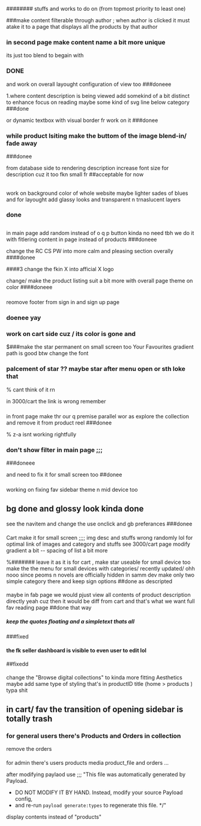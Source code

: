 ########
stuffs and works to do on (from topmost priority to least one)






###make content filterable through author ; when author is clicked it must atake it to a page that displays all the products by that author 


### in second page make content name a bit more unique 
its just too blend to begain with 
### DONE


and work on overall layought configuration of view too 
###doneee 


1.where content description is being viewed add somekind of a bit distinct to enhance focus on reading
maybe some kind of svg line below category 
###done

or dynamic textbox with visual border  fr work on it 
###donee


### while product lsiting make the buttom of the image blend-in/ fade away
###donee


from database side to rendering description increase font
size for  description cuz it too fkn small fr 
##acceptable for now 


######
work on background color of whole website maybe lighter sades of blues and 
for layought add glassy looks and transparent n trnaslucent layers
### done 


##
in main page add random instead of o q p button
kinda no need tbh we do it with fitlering content in page instead of products 
###doneee


change the RC CS PW into more calm and pleasing section overally 
####donee


####3
change the fkin X into afficial X logo 

change/ make the product listing suit a bit more with overall page theme on  color
####doneee

<!--  -->

#####
reomove footer from sign in and sign up page 
### doenee yay



### work on cart side cuz / its color is gone and 
$###make the star permanent on small screen too 
Your Favourites gradient path is good btw change the font 
### palcement of star ?? maybe star after menu open or sth loke that 
% cant think of it rn 





in 3000/cart the link is wrong remember 

### 

###
in front page make thr our q premise parallel wor as explore the collection and remove it from product reel
###donee

% z-a isnt working rightfully 

### don't show filter in main page ;;; 
###doneee

and need to fix it for small screen too 
##donee

#####
working on fixing fav sidebar theme n mid device too 
## bg done and glossy look kinda done

####
see the navitem and change the use onclick and gb preferances 
###donee



####
Cart make it for small screen ;;;;  img desc and stuffs wrong randomly lol
for optimal link of images and category and stuffs see 3000/cart page 
modify  gradient a bit -- spacing of list a bit more


%#######
leave it as it is for cart , make star useable for small device too 
make the the menu for small devices with categories/ recently updated/ ohh nooo 
since peoms n novels are officially hidden in samm dev make only two simple category there and keep sign options 
##done as descripted


####
maybe in fab page we would pjust view all contents of product description directly 
yeah cuz then it would be diff from cart and that's what we want full fav reading page
##done that way


##### keep the quotes floating and a simpletext thats all
###fixed


#### the fk seller dashboard is visible to even user to edit lol
##fixedd

####
change the "Browse digital collections"
to kinda more fitting Aesthetics maybe add same type of styling that's in productID title (home > products ) typa shit


## in cart/ fav the transition of opening sidebar is totally trash ###



### for general users there's Products and Orders in collection
 remove the orders

 ####
 for admin there's users products media product_file and orders ...



after modifying paylaod use ;;;
"This file was automatically generated by Payload.
 * DO NOT MODIFY IT BY HAND. Instead, modify your source Payload config,
 * and re-run `payload generate:types` to regenerate this file.
 */"

display contents instead of "products"
